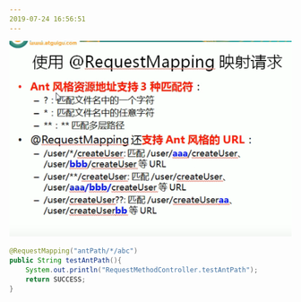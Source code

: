 ```yaml
---
2019-07-24 16:56:51
---
```




![1563958631972](图/1563958631972.png)

```java
@RequestMapping("antPath/*/abc")
public String testAntPath(){
    System.out.println("RequestMethodController.testAntPath");
    return SUCCESS;
}
```

